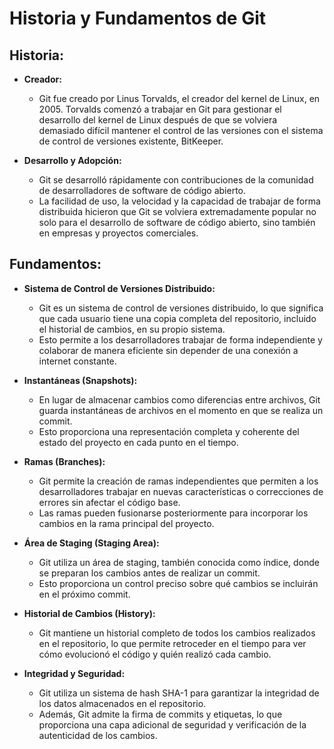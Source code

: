 # Historia y Fundamentos de Git

## Historia:

- **Creador:**
  - Git fue creado por Linus Torvalds, el creador del kernel de Linux, en 2005. Torvalds comenzó a trabajar en Git para gestionar el desarrollo del kernel de Linux después de que se volviera demasiado difícil mantener el control de las versiones con el sistema de control de versiones existente, BitKeeper.

- **Desarrollo y Adopción:**
  - Git se desarrolló rápidamente con contribuciones de la comunidad de desarrolladores de software de código abierto.
  - La facilidad de uso, la velocidad y la capacidad de trabajar de forma distribuida hicieron que Git se volviera extremadamente popular no solo para el desarrollo de software de código abierto, sino también en empresas y proyectos comerciales.

## Fundamentos:

- **Sistema de Control de Versiones Distribuido:**
  - Git es un sistema de control de versiones distribuido, lo que significa que cada usuario tiene una copia completa del repositorio, incluido el historial de cambios, en su propio sistema.
  - Esto permite a los desarrolladores trabajar de forma independiente y colaborar de manera eficiente sin depender de una conexión a internet constante.

- **Instantáneas (Snapshots):**
  - En lugar de almacenar cambios como diferencias entre archivos, Git guarda instantáneas de archivos en el momento en que se realiza un commit.
  - Esto proporciona una representación completa y coherente del estado del proyecto en cada punto en el tiempo.

- **Ramas (Branches):**
  - Git permite la creación de ramas independientes que permiten a los desarrolladores trabajar en nuevas características o correcciones de errores sin afectar el código base.
  - Las ramas pueden fusionarse posteriormente para incorporar los cambios en la rama principal del proyecto.

- **Área de Staging (Staging Area):**
  - Git utiliza un área de staging, también conocida como índice, donde se preparan los cambios antes de realizar un commit.
  - Esto proporciona un control preciso sobre qué cambios se incluirán en el próximo commit.

- **Historial de Cambios (History):**
  - Git mantiene un historial completo de todos los cambios realizados en el repositorio, lo que permite retroceder en el tiempo para ver cómo evolucionó el código y quién realizó cada cambio.

- **Integridad y Seguridad:**
  - Git utiliza un sistema de hash SHA-1 para garantizar la integridad de los datos almacenados en el repositorio.
  - Además, Git admite la firma de commits y etiquetas, lo que proporciona una capa adicional de seguridad y verificación de la autenticidad de los cambios.

